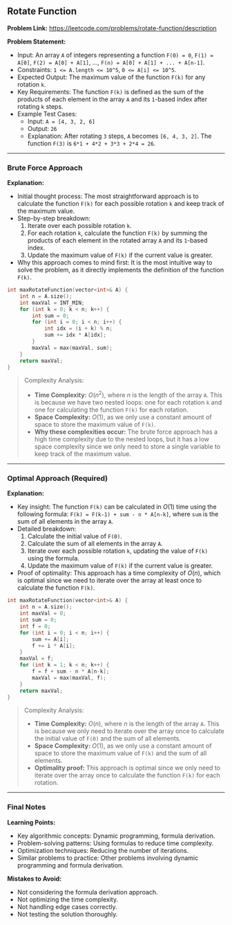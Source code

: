## Rotate Function

**Problem Link:** https://leetcode.com/problems/rotate-function/description

**Problem Statement:**
- Input: An array `A` of integers representing a function `F(0) = 0`, `F(1) = A[0]`, `F(2) = A[0] + A[1]`, ..., `F(n) = A[0] + A[1] + ... + A[n-1]`.
- Constraints: `1 <= A.length <= 10^5`, `0 <= A[i] <= 10^5`.
- Expected Output: The maximum value of the function `F(k)` for any rotation `k`.
- Key Requirements: The function `F(k)` is defined as the sum of the products of each element in the array `A` and its `1`-based index after rotating `k` steps.
- Example Test Cases:
  - Input: `A = [4, 3, 2, 6]`
  - Output: `26`
  - Explanation: After rotating `3` steps, `A` becomes `[6, 4, 3, 2]`. The function `F(3)` is `6*1 + 4*2 + 3*3 + 2*4 = 26`.

---

### Brute Force Approach

**Explanation:**
- Initial thought process: The most straightforward approach is to calculate the function `F(k)` for each possible rotation `k` and keep track of the maximum value.
- Step-by-step breakdown:
  1. Iterate over each possible rotation `k`.
  2. For each rotation `k`, calculate the function `F(k)` by summing the products of each element in the rotated array `A` and its `1`-based index.
  3. Update the maximum value of `F(k)` if the current value is greater.
- Why this approach comes to mind first: It is the most intuitive way to solve the problem, as it directly implements the definition of the function `F(k)`.

```cpp
int maxRotateFunction(vector<int>& A) {
    int n = A.size();
    int maxVal = INT_MIN;
    for (int k = 0; k < n; k++) {
        int sum = 0;
        for (int i = 0; i < n; i++) {
            int idx = (i + k) % n;
            sum += idx * A[idx];
        }
        maxVal = max(maxVal, sum);
    }
    return maxVal;
}
```

> Complexity Analysis:
> - **Time Complexity:** $O(n^2)$, where $n$ is the length of the array `A`. This is because we have two nested loops: one for each rotation `k` and one for calculating the function `F(k)` for each rotation.
> - **Space Complexity:** $O(1)$, as we only use a constant amount of space to store the maximum value of `F(k)`.
> - **Why these complexities occur:** The brute force approach has a high time complexity due to the nested loops, but it has a low space complexity since we only need to store a single variable to keep track of the maximum value.

---

### Optimal Approach (Required)

**Explanation:**
- Key insight: The function `F(k)` can be calculated in $O(1)$ time using the following formula: `F(k) = F(k-1) + sum - n * A[n-k]`, where `sum` is the sum of all elements in the array `A`.
- Detailed breakdown:
  1. Calculate the initial value of `F(0)`.
  2. Calculate the sum of all elements in the array `A`.
  3. Iterate over each possible rotation `k`, updating the value of `F(k)` using the formula.
  4. Update the maximum value of `F(k)` if the current value is greater.
- Proof of optimality: This approach has a time complexity of $O(n)$, which is optimal since we need to iterate over the array at least once to calculate the function `F(k)`.

```cpp
int maxRotateFunction(vector<int>& A) {
    int n = A.size();
    int maxVal = 0;
    int sum = 0;
    int f = 0;
    for (int i = 0; i < n; i++) {
        sum += A[i];
        f += i * A[i];
    }
    maxVal = f;
    for (int k = 1; k < n; k++) {
        f = f + sum - n * A[n-k];
        maxVal = max(maxVal, f);
    }
    return maxVal;
}
```

> Complexity Analysis:
> - **Time Complexity:** $O(n)$, where $n$ is the length of the array `A`. This is because we only need to iterate over the array once to calculate the initial value of `F(0)` and the sum of all elements.
> - **Space Complexity:** $O(1)$, as we only use a constant amount of space to store the maximum value of `F(k)` and the sum of all elements.
> - **Optimality proof:** This approach is optimal since we only need to iterate over the array once to calculate the function `F(k)` for each rotation.

---

### Final Notes

**Learning Points:**
- Key algorithmic concepts: Dynamic programming, formula derivation.
- Problem-solving patterns: Using formulas to reduce time complexity.
- Optimization techniques: Reducing the number of iterations.
- Similar problems to practice: Other problems involving dynamic programming and formula derivation.

**Mistakes to Avoid:**
- Not considering the formula derivation approach.
- Not optimizing the time complexity.
- Not handling edge cases correctly.
- Not testing the solution thoroughly.